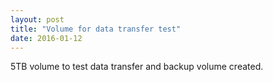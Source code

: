 ```yaml
---
layout: post
title: "Volume for data transfer test"
date: 2016-01-12
---
```


5TB volume to test data transfer and backup volume created.

